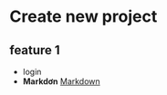 # Create new project
## feature 1
* login
* <strong>Markdơn</strong>
[Markdown](http://https://vi.wikipedia.org/wiki/Markdown)
